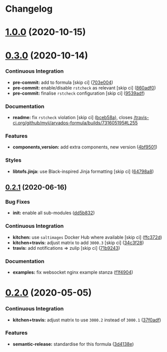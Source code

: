 # Changelog

# [1.0.0](https://github.com/saltstack-formulas/arvados-formula/compare/v0.3.0...v1.0.0) (2020-10-15)

# [0.3.0](https://github.com/saltstack-formulas/arvados-formula/compare/v0.2.1...v0.3.0) (2020-10-14)


### Continuous Integration

* **pre-commit:** add to formula [skip ci] ([703e004](https://github.com/saltstack-formulas/arvados-formula/commit/703e0047f809f20919e47718cfe074e4dd8f3b70))
* **pre-commit:** enable/disable `rstcheck` as relevant [skip ci] ([860adf0](https://github.com/saltstack-formulas/arvados-formula/commit/860adf045fae4506b3af5d1ee7f2ac2530df125a))
* **pre-commit:** finalise `rstcheck` configuration [skip ci] ([9539adf](https://github.com/saltstack-formulas/arvados-formula/commit/9539adf89eb2543309278f6e48c1146de3cd12d1))


### Documentation

* **readme:** fix `rstcheck` violation [skip ci] ([bceb58a](https://github.com/saltstack-formulas/arvados-formula/commit/bceb58ada62e79bf9387a352669dfb0eb722b730)), closes [/travis-ci.org/github/myii/arvados-formula/builds/731605195#L255](https://github.com//travis-ci.org/github/myii/arvados-formula/builds/731605195/issues/L255)


### Features

* **components,version:** add extra components, new version ([4bf9501](https://github.com/saltstack-formulas/arvados-formula/commit/4bf9501a14f86845865244ee3ffb03a34707d36c))


### Styles

* **libtofs.jinja:** use Black-inspired Jinja formatting [skip ci] ([64798a8](https://github.com/saltstack-formulas/arvados-formula/commit/64798a8c8f9d720de1e346b20e87ecbbffe56e2a))

## [0.2.1](https://github.com/saltstack-formulas/arvados-formula/compare/v0.2.0...v0.2.1) (2020-06-16)


### Bug Fixes

* **init:** enable all sub-modules ([dd5b832](https://github.com/saltstack-formulas/arvados-formula/commit/dd5b832e0209950b97f3d84c1bce71e96a5cde41))


### Continuous Integration

* **kitchen:** use `saltimages` Docker Hub where available [skip ci] ([ffc372d](https://github.com/saltstack-formulas/arvados-formula/commit/ffc372d4134debada69126f178493e0e7d6b68b3))
* **kitchen+travis:** adjust matrix to add `3000.3` [skip ci] ([34c3f28](https://github.com/saltstack-formulas/arvados-formula/commit/34c3f2889fd2f4d058c9c56972cc3b3fca28c417))
* **travis:** add notifications => zulip [skip ci] ([71b9243](https://github.com/saltstack-formulas/arvados-formula/commit/71b9243248531e8180fb9918564b0fbd744b89c8))


### Documentation

* **examples:** fix websocket nginx example stanza ([f1f4904](https://github.com/saltstack-formulas/arvados-formula/commit/f1f4904bce70447c910b07ba8745f05be7e1d1ae))

# [0.2.0](https://github.com/saltstack-formulas/arvados-formula/compare/v0.1.0...v0.2.0) (2020-05-05)


### Continuous Integration

* **kitchen+travis:** adjust matrix to use `3000.2` instead of `3000.1` ([37f0adf](https://github.com/saltstack-formulas/arvados-formula/commit/37f0adfc826461b2522cd0e5852c27a408543f41))


### Features

* **semantic-release:** standardise for this formula ([3d4138e](https://github.com/saltstack-formulas/arvados-formula/commit/3d4138ef0c1ad1863989aa38d6e1a0b10490b977))
